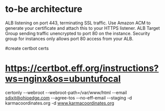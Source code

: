 # to-be architecture
ALB listening on port 443, terminating SSL traffic.
Use Amazon ACM to generate your certificate and attach this to your HTTPS listener.
ALB Target Group sending traffic unencrypted to port 80 on the instance.
Security group for instances only allows port 80 access from your ALB.


#create certbot certs
# https://certbot.eff.org/instructions?ws=nginx&os=ubuntufocal
certonly --webroot --webroot-path=/var/www/html --email sdixit@ohioedge.com --agree-tos --no-eff-email --staging -d karmacoordinates.org  -d www.karmacoordinates.org
